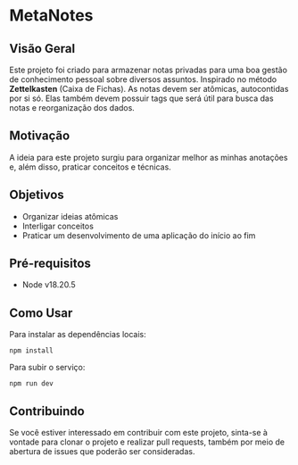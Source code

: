 # MetaNotes

## Visão Geral
Este projeto foi criado para armazenar notas privadas para uma boa gestão de conhecimento pessoal sobre diversos assuntos. Inspirado no método **Zettelkasten** (Caixa de Fichas). As notas devem ser atômicas, autocontidas por si só. Elas também devem possuir tags que será útil para busca das notas e reorganização dos dados. 

## Motivação
A ideia para este projeto surgiu para organizar melhor as minhas anotações e, além disso, praticar conceitos e técnicas. 

## Objetivos
- Organizar ideias atômicas
- Interligar conceitos
- Praticar um desenvolvimento de uma aplicação do início ao fim

## Pré-requisitos
- Node v18.20.5

## Como Usar
Para instalar as dependências locais:
```
npm install
```
Para subir o serviço:
```
npm run dev
```

## Contribuindo
Se você estiver interessado em contribuir com este projeto, sinta-se à vontade para clonar o projeto e realizar pull requests, também por meio de abertura de issues que poderão ser consideradas. 

